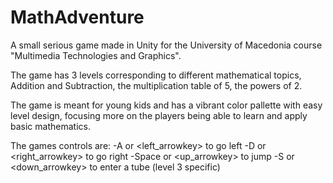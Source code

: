 # MathAdventure
A small serious game made in Unity for the University of Macedonia course "Multimedia Technologies and Graphics".

The game has 3 levels corresponding to different mathematical topics, Addition and Subtraction, the multiplication table of 5, the powers of 2.

The game is meant for young kids and has a vibrant color pallette with easy level design, focusing more on the players being able to learn and apply basic mathematics.

The games controls are:
  -A or <left_arrowkey>  to go left
  -D or <right_arrowkey> to go right
  -Space or <up_arrowkey> to jump
  -S or <down_arrowkey> to enter a tube (level 3 specific)
